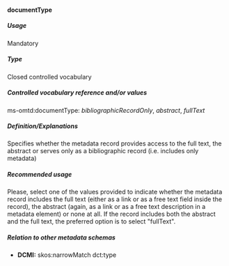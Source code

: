 #### documentType
##### Usage
Mandatory
##### Type
Closed controlled vocabulary
##### Controlled vocabulary reference and/or values
ms-omtd:documentType: _bibliographicRecordOnly_, _abstract_, _fullText_
##### Definition/Explanations
Specifies whether the metadata record provides access to the full text, the abstract or serves only as a bibliographic record (i.e. includes only metadata)
##### Recommended usage
Please, select one of the values provided to indicate whether the metadata record includes the full text (either as a link or as a free text field inside the record), the abstract (again, as a link or as a free text description in a metadata element) or none at all. If the record includes both the abstract and the full text, the preferred option is to select "fullText".
##### Relation to other metadata schemas
* **DCMI:** skos:narrowMatch dct:type
